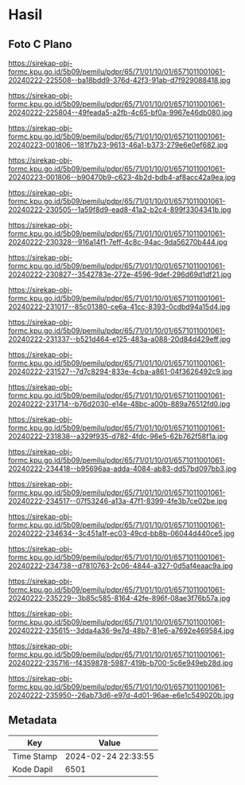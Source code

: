 # Hasil

## Foto C Plano

https://sirekap-obj-formc.kpu.go.id/5b09/pemilu/pdpr/65/71/01/10/01/6571011001061-20240222-225508--ba18bdd9-376d-42f3-91ab-d7f929088418.jpg

https://sirekap-obj-formc.kpu.go.id/5b09/pemilu/pdpr/65/71/01/10/01/6571011001061-20240222-225804--49feada5-a2fb-4c65-bf0a-9967e46db080.jpg

https://sirekap-obj-formc.kpu.go.id/5b09/pemilu/pdpr/65/71/01/10/01/6571011001061-20240223-001806--181f7b23-9613-46a1-b373-279e6e0ef682.jpg

https://sirekap-obj-formc.kpu.go.id/5b09/pemilu/pdpr/65/71/01/10/01/6571011001061-20240223-001806--b90470b9-c623-4b2d-bdb4-af8acc42a9ea.jpg

https://sirekap-obj-formc.kpu.go.id/5b09/pemilu/pdpr/65/71/01/10/01/6571011001061-20240222-230505--1a59f8d9-ead8-41a2-b2c4-899f3304341b.jpg

https://sirekap-obj-formc.kpu.go.id/5b09/pemilu/pdpr/65/71/01/10/01/6571011001061-20240222-230328--916a14f1-7eff-4c8c-94ac-9da56270b444.jpg

https://sirekap-obj-formc.kpu.go.id/5b09/pemilu/pdpr/65/71/01/10/01/6571011001061-20240222-230827--3542783e-272e-4596-9def-296d69d1df21.jpg

https://sirekap-obj-formc.kpu.go.id/5b09/pemilu/pdpr/65/71/01/10/01/6571011001061-20240222-231017--85c01380-ce6a-41cc-8393-0cdbd94a15d4.jpg

https://sirekap-obj-formc.kpu.go.id/5b09/pemilu/pdpr/65/71/01/10/01/6571011001061-20240222-231337--b521d464-e125-483a-a088-20d84d429eff.jpg

https://sirekap-obj-formc.kpu.go.id/5b09/pemilu/pdpr/65/71/01/10/01/6571011001061-20240222-231527--7d7c8294-833e-4cba-a861-04f3626492c9.jpg

https://sirekap-obj-formc.kpu.go.id/5b09/pemilu/pdpr/65/71/01/10/01/6571011001061-20240222-231714--b76d2030-e14e-48bc-a00b-889a76512fd0.jpg

https://sirekap-obj-formc.kpu.go.id/5b09/pemilu/pdpr/65/71/01/10/01/6571011001061-20240222-231838--a329f935-d782-4fdc-96e5-62b762f58f1a.jpg

https://sirekap-obj-formc.kpu.go.id/5b09/pemilu/pdpr/65/71/01/10/01/6571011001061-20240222-234418--b95696aa-adda-4084-ab83-dd57bd097bb3.jpg

https://sirekap-obj-formc.kpu.go.id/5b09/pemilu/pdpr/65/71/01/10/01/6571011001061-20240222-234517--07f53246-a13a-47f1-8399-4fe3b7ce02be.jpg

https://sirekap-obj-formc.kpu.go.id/5b09/pemilu/pdpr/65/71/01/10/01/6571011001061-20240222-234634--3c451a1f-ec03-49cd-bb8b-06044d440ce5.jpg

https://sirekap-obj-formc.kpu.go.id/5b09/pemilu/pdpr/65/71/01/10/01/6571011001061-20240222-234738--d7810763-2c06-4844-a327-0d5af4eaac9a.jpg

https://sirekap-obj-formc.kpu.go.id/5b09/pemilu/pdpr/65/71/01/10/01/6571011001061-20240222-235229--3b85c585-8164-42fe-896f-08ae3f76b57a.jpg

https://sirekap-obj-formc.kpu.go.id/5b09/pemilu/pdpr/65/71/01/10/01/6571011001061-20240222-235615--3dda4a36-9e7d-48b7-81e6-a7692e469584.jpg

https://sirekap-obj-formc.kpu.go.id/5b09/pemilu/pdpr/65/71/01/10/01/6571011001061-20240222-235716--f4359878-5987-419b-b700-5c6e949eb28d.jpg

https://sirekap-obj-formc.kpu.go.id/5b09/pemilu/pdpr/65/71/01/10/01/6571011001061-20240222-235950--26ab73d6-e97d-4d01-96ae-e6e1c549020b.jpg


## Metadata

| Key        | Value               |
| ---------- | ------------------- |
| Time Stamp | 2024-02-24 22:33:55 |
| Kode Dapil | 6501                |



